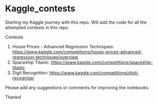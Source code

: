 # Kaggle_contests

Starting my Kaggle journey with this repo.
Will add the code for all the attempted contests in this repo.

Contests
1. House Prices - Advanced Regression Techniques: https://www.kaggle.com/competitions/house-prices-advanced-regression-techniques/overview
2. Spaceship Titanic: https://www.kaggle.com/competitions/spaceship-titanic
3. Digit Recognition: https://www.kaggle.com/competitions/digit-recognizer

Please add any suggestions or comments for improving the notebooks.

Thanks!

